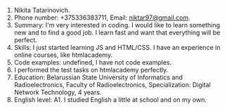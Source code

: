 1. Nikita Tatarinovich.
2. Phone number: +375336383711, Email: niktar97@gmail.com.
3. Summary: I'm very interested in coding. I would like to learn something new and to find a good job. I learn fast and want that everything will be perfect.
4. Skills: I just started learning JS and HTML/CSS. I have an experience in online courses, like htmlacademy.
5. Code examples: undefined, I have not code examples.
6. I performed the test tasks on htmlacademy perfectly.
7. Education: Belarussian State University of Informatics and Radioelectronics, Faculty of Radioelectronics, Specialization: Digital Network Technology, 4 years.
8. English level: A1. I studied English a little at school and on my own.